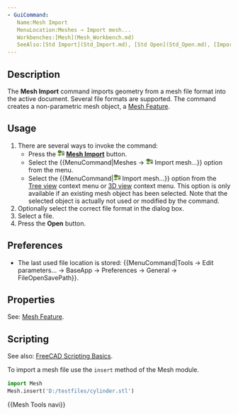 ```yaml
---
- GuiCommand:
   Name:Mesh Import
   MenuLocation:Meshes → Import mesh...
   Workbenches:[Mesh](Mesh_Workbench.md)
   SeeAlso:[Std Import](Std_Import.md), [Std Open](Std_Open.md), [Import Export](Import_Export.md)
---
```


## Description

The **Mesh Import** command imports geometry from a mesh file format into the active document. Several file formats are supported. The command creates a non-parametric mesh object, a [Mesh Feature](Mesh_Feature.md).

## Usage

1.  There are several ways to invoke the command:
    -   Press the **<img src="images/Mesh_Import.svg" width=16px> [Mesh Import](Mesh_Import.md)** button.
    -   Select the {{MenuCommand|Meshes → <img src="images/Mesh_Import.svg" width=16px> Import mesh...}} option from the menu.
    -   Select the {{MenuCommand|<img src="images/Mesh_Import.svg" width=16px> Import mesh...}} option from the [Tree view](Tree_view.md) context menu or [3D view](3D_view.md) context menu. This option is only available if an existing mesh object has been selected. Note that the selected object is actually not used or modified by the command.
2.  Optionally select the correct file format in the dialog box.
3.  Select a file.
4.  Press the **Open** button.

## Preferences

-   The last used file location is stored: {{MenuCommand|Tools → Edit parameters... → BaseApp → Preferences → General → FileOpenSavePath}}.

## Properties

See: [Mesh Feature](Mesh_Feature.md).

## Scripting

See also: [FreeCAD Scripting Basics](FreeCAD_Scripting_Basics.md).

To import a mesh file use the `insert` method of the Mesh module.

 
```python
import Mesh
Mesh.insert('D:/testfiles/cylinder.stl')
```




 {{Mesh Tools navi}}  
